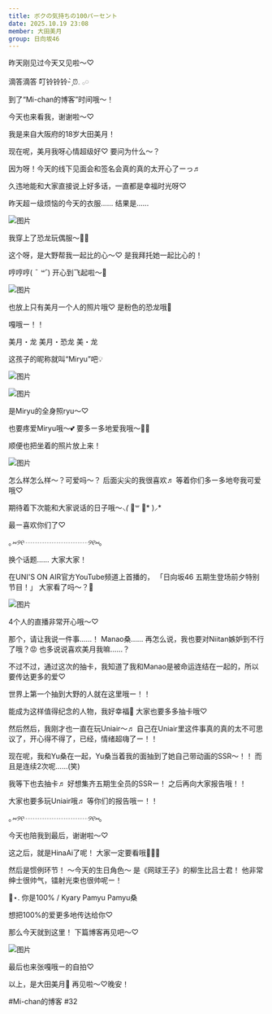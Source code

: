 ```yaml
---
title: ボクの気持ちの100パーセント
date: 2025.10.19 23:08
member: 大田美月
group: 日向坂46
---
```


昨天刚见过今天又见啦〜♡



滴答滴答
叮铃铃铃- ̗̀⏰𓈒 𓂂𓏸



到了“Mi-chan的博客”时间哦～！

今天也来看我，谢谢啦〜♡



我是来自大阪府的18岁大田美月！



现在呢，美月我呀心情超级好♡
要问为什么〜？



因为呀！今天的线下见面会和签名会真的真的太开心了ーっ♬



久违地能和大家直接说上好多话，一直都是幸福时光呀♡



昨天超ー级烦恼的今天的衣服……
结果是……


![图片](https://cdn.hinatazaka46.com/files/14/diary/official/member/moblog/202510/mobi0IEHc.jpg)


我穿上了恐龙玩偶服〜🦖💕

这个呀，是大野帮我一起比的心〜♡
是我拜托她一起比心的！


哼哼哼( *¯ ꒳¯*)
开心到飞起啦〜💭



![图片](https://cdn.hinatazaka46.com/files/14/diary/official/member/moblog/202510/mobNTwdN0.jpg)

也放上只有美月一个人的照片哦♡
是粉色的恐龙哦🦖


嘎哦ー！！


美月・龙
美月・恐龙
美・龙


这孩子的昵称就叫“Miryu”吧💡




![图片](https://cdn.hinatazaka46.com/files/14/diary/official/member/moblog/202510/mobfTOHNr.jpg)

![图片](https://cdn.hinatazaka46.com/files/14/diary/official/member/moblog/202510/mobmZIgLq.jpg)

是Miryu的全身照ryu〜♡


也要疼爱Miryu哦〜💕
要多ー多地爱我哦〜🫶🏻



顺便也把坐着的照片放上来！

![图片](https://cdn.hinatazaka46.com/files/14/diary/official/member/moblog/202510/mobOM5dp0.jpg)

怎么样怎么样〜？可爱吗〜？
后面尖尖的我很喜欢♬
等着你们多ー多地夸我可爱哦♡



期待着下次能和大家说话的日子哦〜*⸜(* ॑꒳ ॑*  )⸝*

最ー喜欢你们了♡



｡*⑅୨୧┈┈┈┈┈┈┈┈┈୨୧⑅*｡



换个话题……
大家大家！



在UNI'S ON AIR官方YouTube频道上首播的，
「日向坂46 五期生登场前夕特别节目！」
大家看了吗〜？💭

![图片](https://cdn.hinatazaka46.com/files/14/diary/official/member/moblog/202510/mobVkRb2E.jpg)

4个人的直播非常开心哦〜♡



那个，请让我说一件事……！
Manao桑……
再怎么说，我也要对Niitan嫉妒到不行了哦？😡
也多说说喜欢美月我嘛……？



不过不过，通过这次的抽卡，我知道了我和Manao是被命运连结在一起的，所以要传达更多的爱♡



世界上第一个抽到大野的人就在这里哦ー！！



能成为这样值得纪念的人物，我好幸福💞
大家也要多多抽卡哦♡



然后然后，我刚才也一直在玩Uniair〜♬
自己在Uniair里这件事真的真的太不可思议了，开心得不得了，已经，情绪超嗨了ー！！



现在呢，我和Yu桑在一起，Yu桑当着我的面抽到了她自己带动画的SSR〜！！
而且是连续2次呢……(笑)



我等下也去抽卡♬
好想集齐五期生全员的SSRー！
之后再向大家报告哦！！



大家也要多玩Uniair哦♬
等你们的报告哦ー！！



｡*⑅୨୧┈┈┈┈┈┈┈┈┈୨୧⑅*｡



今天也陪我到最后，谢谢啦〜♡


这之后，就是HinaAi了呢！
大家一定要看哦🙌🏻💕




然后是惯例环节！
〜今天的生日角色〜
是《网球王子》的柳生比吕士君！
他非常绅士很帅气，镭射光束也很帅呢ー！




📼⋆. 你是100% / Kyary Pamyu Pamyu桑

想把100%的爱更多地传达给你♡




那么今天就到这里！
下篇博客再见吧〜♡




![图片](https://cdn.hinatazaka46.com/files/14/diary/official/member/moblog/202510/mobNyUebX.jpg)

最后也来张嘎哦ー的自拍♡




以上，是大田美月🍓
再见啦〜♡晚安！




#Mi-chan的博客
#32